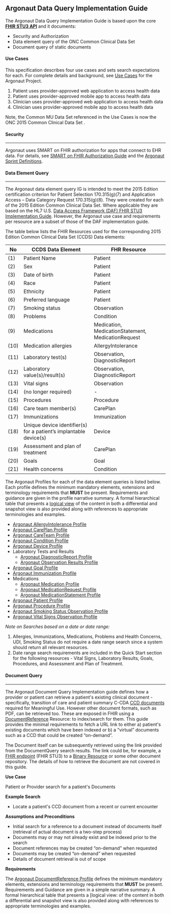 ## Argonaut Data Query Implementation Guide

 The Argonaut Data Query Implementation Guide is based upon the core **[FHIR STU3 API]** and it documents:

 - Security and Authorization
 - Data element query of the ONC Common Clinical Data Set
 - Document query of static documents

#### Use Cases

This specification describes four use cases and sets search expectations for each. For complete details and background, see [Use Cases] for the Argonaut Project.

1.  Patient  uses  provider-approved  web  application  to  access  health  data
2.  Patient  uses  provider-­approved  mobile  app  to  access  health  data
3.  Clinician  uses  provider­-approved  web  application  to  access  health  data
4.  Clinician  uses  provider­-approved  mobile  app  to  access  health  data

Note, the Common MU Data Set referenced in the Use Cases is now the ONC 2015 Common Clinical Data Set .

[Use Cases]: http://argonautwiki.hl7.org/images/e/ec/Argonaut_UseCasesV1-1.pdf

#### Security

-----------------------------------------------

Argonaut uses SMART on FHIR authorization for apps that connect to EHR data. For details, see [SMART on FHIR Authorization Guide] and the [Argonaut Sprint Definitions].

  [SMART on FHIR Authorization Guide]: http://fhir-docs.smarthealthit.org/argonaut-dev/authorization/
  [Argonaut Sprint Definitions]: https://github.com/argonautproject/implementation-program/wiki

#### Data Element Query

  ----------------------

  The Argonaut data element query IG is intended to meet the 2015 Edition certification criterion for Patient Selection 170.315(g)(7) and Application Access – Data Category Request 170.315(g)(8). They were created for each of the 2015 Edition Common Clinical Data Set. Where applicable they are based on the HL7 U.S. [Data Access Framework (DAF) FHIR STU3 Implementation Guide]. However, the Argonaut use case and requirements per resource are a subset of those of the DAF implementation guide.

  The table below lists the FHIR Resources used for the corresponding 2015 Edition Common Clinical Data Set (CCDS) Data elements:

  No| CCDS Data Element | FHR Resource
  ---|---|---|
  (1) |  Patient Name | Patient
  (2) |  Sex | Patient
  (3) |  Date of birth | Patient
  (4) |  Race | Patient
  (5) |  Ethnicity | Patient
  (6) |  Preferred language | Patient
  (7) |  Smoking status | Observation
  (8) |  Problems | Condition
  (9) |  Medications | Medication, MedicationStatement, MedicationRequest
  (10) |  Medication allergies | AllergyIntolerance
  (11) |  Laboratory test(s) | Observation, DiagnosticReport
  (12) |  Laboratory value(s)/result(s) | Observation, DiagnosticReport
  (13) |  Vital signs | Observation
  (14) |  (no longer required) | -
  (15) |  Procedures | Procedure
  (16) |  Care team member(s) | CarePlan
  (17) |  Immunizations | Immunization
  (18) |  Unique device identifier(s) for a patient’s implantable device(s) | Device
  (19) |  Assessment and plan of treatment | CarePlan
  (20) |  Goals | Goal
  (21) |  Health concerns | Condition


  The Argonaut Profiles for each of the data element queries is listed below.  Each profile defines the minimum mandatory elements, extensions and terminology requirements that **MUST** be present. Requirements and guidance are given in the profile narrative summary. A formal hierarchical table that presents a [logical view] of the content in both a differential and snapshot view is also provided along with references to appropriate terminologies and examples.

  -  [Argonaut AllergyIntolerance Profile](StructureDefinition-argo-allergyintolerance.html)
  -  [Argonaut CarePlan Profile](StructureDefinition-argo-careplan.html)
  -  [Argonaut CareTeam Profile](StructureDefinition-argo-careteam.html)
  -  [Argonaut Condition Profile](StructureDefinition-argo-condition.html)
  -  [Argonaut Device Profile](StructureDefinition-argo-device.html)
  - Laboratory Tests and Results
     -  [Argonaut DiagnosticReport Profile](StructureDefinition-argo-diagnosticreport.html)
     -  [Argonaut Observation Results Profile](StructureDefinition-argo-observationresults.html)
  -  [Argonaut Goal Profile](StructureDefinition-argo-goal.html)
  -  [Argonaut Immunization Profile](StructureDefinition-argo-immunization.html)
  - Medications
     -  [Argonaut Medication Profile](StructureDefinition-argo-medication.html)
     -  [Argonaut MedicationRequest Profile](StructureDefinition-argo-medicationrequest.html)
     -  [Argonaut MedicationStatement Profile](StructureDefinition-argo-medicationstatement.html)
  -  [Argonaut Patient Profile](StructureDefinition-argo-patient.html)
  -  [Argonaut Procedure Profile](StructureDefinition-argo-procedure.html)
  -  [Argonaut Smoking Status Observation Profile](StructureDefinition-argo-smokingstatus.html)
  -  [Argonaut Vital Signs Observation Profile](StructureDefinition-argo-vitalsigns.html)

  *Note on Searches based on a date or date range:*

  1. Allergies, Immunizations, Medications, Problems and Health Concerns, UDI, Smoking Status do not require a date range search since a system should return all relevant resources.
  1. Date range search requirements are included in the Quick Start section for the following resources - Vital Signs, Laboratory Results, Goals, Procedures, and Assessment and Plan of Treatment.


#### Document Query

 ------------------

 The Argonaut Document Query Implementation guide defines how a provider or patient can retrieve a patient's existing clinical document - specifically, transition of care and patient summary C-CDA [CCD documents] required for Meaningful Use.  However other document formats, such as PDF, can be retrieved too. These are exposed in FHIR using a [DocumentReference] Resource:  to index/search for them. This guide provides the minimal requirements to fetch a URL link to either a) patient's existing documents which have been indexed or b) a “virtual” documents such as a CCD that could be created “on-demand”.

 The Document itself can be subsequently retrieved using the link provided from the DocumentQuery search results. The link could be, for example, a [FHIR endpoint] (FHIR STU3) to a [Binary Resource]  or some other document repository. The details of how to retrieve the document are not covered in this guide.

 **Use Case**

 Patient or Provider search for a patient's Documents

 **Example Search**

 -   Locate a patient's CCD document from a recent or current encounter

 **Assumptions and Preconditions**

 -   Initial search for a reference to a document instead of documents itself (retrieval of actual document is a two-step process)
 -   Documents may or may not already exist and be indexed prior to the search
 -   Document references may be created “on-demand” when requested
 -   Documents may be created “on-demand” when requested
 -   Details of document retrieval is out of scope

**Requirements**

The [Argonaut DocumentReference Profile](StructureDefinition-argo-documentreference.html) defines the minimum mandatory elements, extensions and terminology requirements that **MUST** be present.  Requirements and Guidance are given in a simple narrative summary. A formal hierarchical table
that presents a [logical view:  of the content in both a differential and snapshot view is also provided along with references to appropriate terminologies and examples.


[FHIR endpoint]: http://hl7.org/fhir/http.html
[Binary Resource]: http://hl7.org/fhir/STU3/binary.html
[DocumentReference]: http://hl7.org/fhir/STU3/documentreference.html
[CCD documents]: https://en.wikipedia.org/wiki/Continuity_of_Care_Document
[FHIR STU3 API]: http://hl7.org/fhir/STU3/index.html
[Data Access Framework]: http://hl7.org/fhir/daf/daf.html
[logical view]: http://hl7.org/fhir/formats.html
[Data Access Framework (DAF) FHIR STU3 Implementation Guide]: http://hl7.org/fhir/STU3/daf/daf.html
